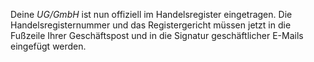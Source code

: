 Deine _UG/GmbH_ ist nun offiziell im Handelsregister eingetragen. Die Handelsregisternummer und das Registergericht müssen jetzt in die Fußzeile Ihrer Geschäftspost und in die Signatur geschäftlicher E-Mails eingefügt werden.
